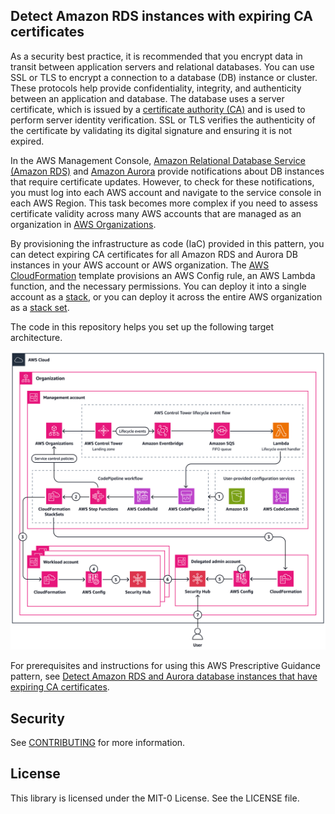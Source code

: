 ## Detect Amazon RDS instances with expiring CA certificates

As a security best practice, it is recommended that you encrypt data in transit between application servers and relational databases. You can use SSL or TLS to encrypt a connection to a database (DB) instance or cluster. These protocols help provide confidentiality, integrity, and authenticity between an application and database. The database uses a server certificate, which is issued by a [certificate authority (CA)](https://docs.aws.amazon.com/AmazonRDS/latest/UserGuide/UsingWithRDS.SSL.html#UsingWithRDS.SSL.RegionCertificateAuthorities) and is used to perform server identity verification. SSL or TLS verifies the authenticity of the certificate by validating its digital signature and ensuring it is not expired.

In the AWS Management Console, [Amazon Relational Database Service (Amazon RDS)](https://docs.aws.amazon.com/AmazonRDS/latest/UserGuide/Welcome.html) and [Amazon Aurora](https://docs.aws.amazon.com/AmazonRDS/latest/AuroraUserGuide/CHAP_AuroraOverview.html) provide notifications about DB instances that require certificate updates. However, to check for these notifications, you must log into each AWS account and navigate to the service console in each AWS Region. This task becomes more complex if you need to assess certificate validity across many AWS accounts that are managed as an organization in [AWS Organizations](https://docs.aws.amazon.com/organizations/latest/userguide/orgs_introduction.html).

By provisioning the infrastructure as code (IaC) provided in this pattern, you can detect expiring CA certificates for all Amazon RDS and Aurora DB instances in your AWS account or AWS organization. The [AWS CloudFormation](https://docs.aws.amazon.com/AWSCloudFormation/latest/UserGuide/Welcome.html) template provisions an AWS Config rule, an AWS Lambda function, and the necessary permissions. You can deploy it into a single account as a [stack](https://docs.aws.amazon.com/AWSCloudFormation/latest/UserGuide/stacks.html), or you can deploy it across the entire AWS organization as a [stack set](https://docs.aws.amazon.com/AWSCloudFormation/latest/UserGuide/what-is-cfnstacksets.html).

The code in this repository helps you set up the following target architecture.

![Target Architecture](./target-architecture.png)

For prerequisites and instructions for using this AWS Prescriptive Guidance pattern, see [Detect Amazon RDS and Aurora database instances that have expiring CA certificates](https://docs.aws.amazon.com/prescriptive-guidance/latest/patterns/detect-rds-instances-expiring-certificates.html).

## Security

See [CONTRIBUTING](CONTRIBUTING.md#security-issue-notifications) for more information.

## License

This library is licensed under the MIT-0 License. See the LICENSE file.

